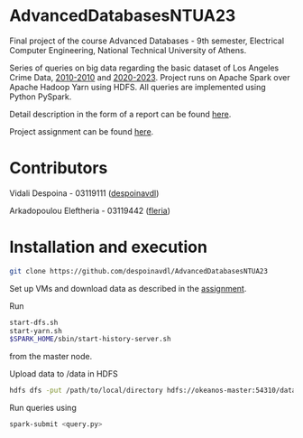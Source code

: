 # AdvancedDatabasesNTUA23
Final project of the course Advanced Databases - 9th semester, Electrical Computer Engineering, National Technical University of Athens.

Series of queries on big data regarding the basic dataset of Los Angeles Crime Data, [2010-2010](https://catalog.data.gov/dataset/crime-data-from-2010-to-2019) and [2020-2023](https://catalog.data.gov/dataset/crime-data-from-2020-to-present). Project runs on Apache Spark over Apache Hadoop Yarn using HDFS. All queries are implemented using Python PySpark.

Detail description in the form of a report can be found [here](https://github.com/despoinavdl/AdvancedDatabasesNTUA23/blob/main/03119111_03119442.pdf).

Project assignment can be found [here](https://github.com/despoinavdl/AdvancedDatabasesNTUA23/blob/main/advanced_db_project.pdf).

# Contributors
Vidali Despoina - 03119111 ([despoinavdl](https://github.com/despoinavdl)) 

Arkadopoulou Eleftheria - 03119442 ([fleria](https://github.com/adamkapetis)) 


# Installation and execution
```bash
git clone https://github.com/despoinavdl/AdvancedDatabasesNTUA23
```
Set up VMs and download data as described in the [assignment](https://github.com/despoinavdl/AdvancedDatabasesNTUA23/blob/main/advanced_db_project.pdf).

Run 
```bash
start-dfs.sh
start-yarn.sh
$SPARK_HOME/sbin/start-history-server.sh
```
from the master node.

Upload data to /data in HDFS
```bash
hdfs dfs -put /path/to/local/directory hdfs://okeanos-master:54310/data
```

Run queries using 
```bash
spark-submit <query.py>
```

